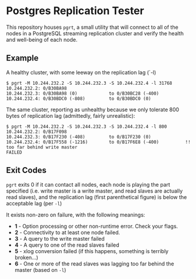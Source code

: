 Postgres Replication Tester
===========================

This repository houses `pgrt`, a small utility that will connect
to all of the nodes in a PostgreSQL streaming replication cluster
and verify the health and well-being of each node.

Example
-------

A healthy cluster, with some leeway on the replication lag (`-l)

```
$ pgrt -M 10.244.232.2 -S 10.244.232.3 -S 10.244.232.4 -l 31768
10.244.232.2: 0/B30BA98
10.244.232.3: 0/B30BA98 (0)            to 0/B30BC28 (-400)
10.244.232.4: 0/B30BDC0 (-808)         to 0/B30BDC0 (0)
```

The same cluster, reporting as unhealthy because we only tolerate
800 bytes of replication lag (admittedly, fairly unrealistic):

```
$ pgrt -M 10.244.232.2 -S 10.244.232.3 -S 10.244.232.4 -l 800
10.244.232.2: 0/B17F098
10.244.232.3: 0/B17F230 (-408)         to 0/B17F230 (0)
10.244.232.4: 0/B17F558 (-1216)        to 0/B17F6E8 (-400)          !! too far behind write master
FAILED
```

Exit Codes
----------

`pgrt` exits 0 if it can contact all nodes, each node is playing
the part specified (i.e. write master is a write master, and read
slaves are actually read slaves), and the replication lag (first
parenthetical figure) is below the acceptable lag (per `-l`)

It exists non-zero on failure, with the following meanings:

- **1** - Option processing or other non-runtime error.
          Check your flags.
- **2** - Connectivity to at least one node failed.
- **3** - A query to the write master failed
- **4** - A query to one of the read slaves failed
- **5** - xlog conversion failed (if this happens, something is
          terribly broken...)
- **6** - One or more of the read slaves was lagging too far
          behind the master (based on `-l`)
